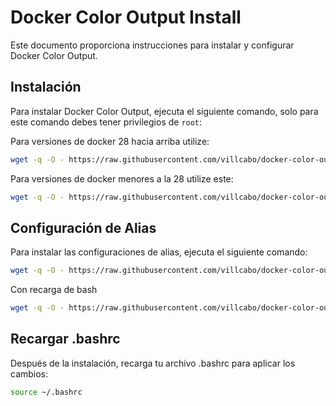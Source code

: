 # Docker Color Output Install

Este documento proporciona instrucciones para instalar y configurar Docker Color Output.

## Instalación

Para instalar Docker Color Output, ejecuta el siguiente comando, solo para este comando debes tener privilegios de `root`:

Para versiones de docker 28 hacia arriba utilize:

```bash
wget -q -O - https://raw.githubusercontent.com/villcabo/docker-color-output/main/docker-color_installers.sh | bash
```

Para versiones de docker menores a la 28 utilize este:

```bash
wget -q -O - https://raw.githubusercontent.com/villcabo/docker-color-output/main/docker-color_installers.sh | bash -s -- -v 2.5.1
```

## Configuración de Alias

Para instalar las configuraciones de alias, ejecuta el siguiente comando:

```bash
wget -q -O - https://raw.githubusercontent.com/villcabo/docker-color-output/main/docker-color-aliases_installers.sh | bash
```

Con recarga de bash

```bash
wget -q -O - https://raw.githubusercontent.com/villcabo/docker-color-output/main/docker-color-aliases_installers.sh | bash && source ~/.bashrc
```
## Recargar .bashrc

Después de la instalación, recarga tu archivo .bashrc para aplicar los cambios:

```bash
source ~/.bashrc
```
